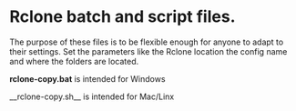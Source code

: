# Rclone batch and script files.

The purpose of these files is to be flexible enough for anyone to adapt to their settings.
Set the parameters like the Rclone location the config name and where the folders are located.

__rclone-copy.bat__ is intended for Windows
 <P>
__rclone-copy.sh__  is intended for Mac/Linx

